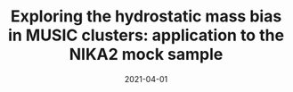 ---
title: "Exploring the hydrostatic mass bias in MUSIC clusters: application to the NIKA2 mock sample"
collection: "co_papers"
permalink: /publications/2021MNRAS.502.5115G
date: 2021-04-01
venue: "Monthly Notices of the Royal Astronomical Society"
citation: "Gianfagna, G., De Petris, M., Yepes, G., et al. (2021), Monthly Notices of the Royal Astronomical Society, 502, 5115."
---